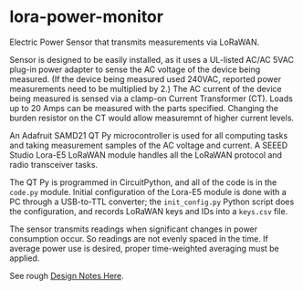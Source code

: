 # lora-power-monitor
Electric Power Sensor that transmits measurements via LoRaWAN.

Sensor is designed to be easily installed, as it uses a UL-listed AC/AC 5VAC plug-in power adapter to sense the AC voltage of the device being measured.  (If the device being measured used 240VAC, reported power measurements need to be multiplied by 2.)  The AC current of the device being measured is sensed via a clamp-on Current Transformer (CT).  Loads up to 20 Amps can be measured with the parts specified.  Changing the burden resistor on the CT would allow measuremnt of higher current levels.

An Adafruit SAMD21 QT Py microcontroller is used for all computing tasks and taking measurement samples of the AC voltage and current. A SEEED Studio Lora-E5 LoRaWAN module handles all the LoRaWAN protocol and radio transceiver tasks.

The QT Py is programmed in CircuitPython, and all of the code is in the `code.py` module.  Initial configuration of the Lora-E5 module is done with a PC through a USB-to-TTL converter; the `init_config.py` Python script does the configuration, and records LoRaWAN keys and IDs into a `keys.csv` file.

The sensor transmits readings when significant changes in power consumption occur.  So readings are not evenly spaced in the time.  If average power use is desired, proper time-weighted averaging must be applied.

See rough [Design Notes Here](https://docs.google.com/document/d/1PNGpCO27ZZ14owpZriBHVxIDtBDqJXV66IEywvQ59-c/edit?usp=sharing).
